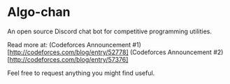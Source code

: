 # Algo-chan
An open source Discord chat bot for competitive programming utilities.

Read more at: 
(Codeforces Announcement #1)[http://codeforces.com/blog/entry/52778]
(Codeforces Announcement #2)[http://codeforces.com/blog/entry/57376]

Feel free to request anything you might find useful.